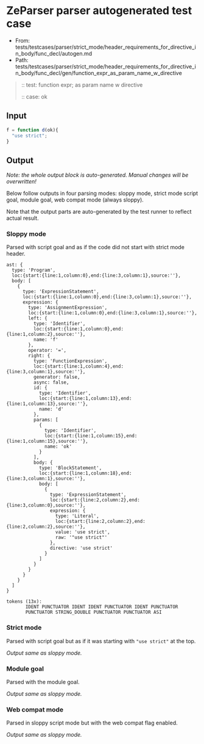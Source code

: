 # ZeParser parser autogenerated test case

- From: tests/testcases/parser/strict_mode/header_requirements_for_directive_in_body/func_decl/autogen.md
- Path: tests/testcases/parser/strict_mode/header_requirements_for_directive_in_body/func_decl/gen/function_expr_as_param_name_w_directive

> :: test: function expr; as param name w directive
>
> :: case: ok

## Input


`````js
f = function d(ok){ 
  "use strict";
}
`````

## Output

_Note: the whole output block is auto-generated. Manual changes will be overwritten!_

Below follow outputs in four parsing modes: sloppy mode, strict mode script goal, module goal, web compat mode (always sloppy).

Note that the output parts are auto-generated by the test runner to reflect actual result.

### Sloppy mode

Parsed with script goal and as if the code did not start with strict mode header.

`````
ast: {
  type: 'Program',
  loc:{start:{line:1,column:0},end:{line:3,column:1},source:''},
  body: [
    {
      type: 'ExpressionStatement',
      loc:{start:{line:1,column:0},end:{line:3,column:1},source:''},
      expression: {
        type: 'AssignmentExpression',
        loc:{start:{line:1,column:0},end:{line:3,column:1},source:''},
        left: {
          type: 'Identifier',
          loc:{start:{line:1,column:0},end:{line:1,column:2},source:''},
          name: 'f'
        },
        operator: '=',
        right: {
          type: 'FunctionExpression',
          loc:{start:{line:1,column:4},end:{line:3,column:1},source:''},
          generator: false,
          async: false,
          id: {
            type: 'Identifier',
            loc:{start:{line:1,column:13},end:{line:1,column:13},source:''},
            name: 'd'
          },
          params: [
            {
              type: 'Identifier',
              loc:{start:{line:1,column:15},end:{line:1,column:15},source:''},
              name: 'ok'
            }
          ],
          body: {
            type: 'BlockStatement',
            loc:{start:{line:1,column:18},end:{line:3,column:1},source:''},
            body: [
              {
                type: 'ExpressionStatement',
                loc:{start:{line:2,column:2},end:{line:3,column:0},source:''},
                expression: {
                  type: 'Literal',
                  loc:{start:{line:2,column:2},end:{line:2,column:2},source:''},
                  value: 'use strict',
                  raw: '"use strict"'
                },
                directive: 'use strict'
              }
            ]
          }
        }
      }
    }
  ]
}

tokens (13x):
       IDENT PUNCTUATOR IDENT IDENT PUNCTUATOR IDENT PUNCTUATOR
       PUNCTUATOR STRING_DOUBLE PUNCTUATOR PUNCTUATOR ASI
`````

### Strict mode

Parsed with script goal but as if it was starting with `"use strict"` at the top.

_Output same as sloppy mode._

### Module goal

Parsed with the module goal.

_Output same as sloppy mode._

### Web compat mode

Parsed in sloppy script mode but with the web compat flag enabled.

_Output same as sloppy mode._

